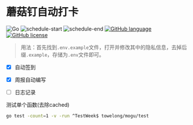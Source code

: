 # 蘑菇钉自动打卡
![Go](https://github.com/ToWeLong/go-mogu/workflows/Go/badge.svg)
![schedule-start](https://github.com/ToWeLong/go-mogu/workflows/schedule-start/badge.svg)
![schedule-end](https://github.com/ToWeLong/go-mogu/workflows/schedule-end/badge.svg)
[![GitHub language](https://img.shields.io/badge/language-golang-orange.svg)](https://golang.org/)
[![GitHub license](https://img.shields.io/github/license/ToWeLong/zhihu-hot-questions)](https://github.com/ToWeLong/go-mogu/blob/main/LICENSE)
> 用法：首先找到`.env.example`文件，打开并修改其中的隐私信息，去掉后缀`.example`，存储为`.env`文件即可。


- [X] 自动签到
- [X] 周报自动编写
- [ ] 日志记录


测试单个函数(去除cached)
```bash
go test -count=1 -v -run ^TestWeek$ towelong/mogu/test
```


